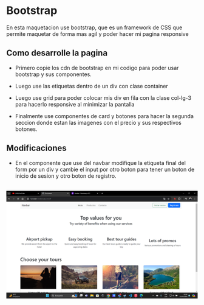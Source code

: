 # Bootstrap
En esta maquetacion use bootstrap, que es un framework de CSS que permite maquetar de forma mas agil y poder hacer mi pagina responsive

## Como desarrolle la pagina

- Primero copie los cdn de bootstrap en mi codigo para poder usar bootstrap y sus componentes.

- Luego use las etiquetas dentro de un div con clase container 

- Luego use grid para poder colocar mis div en fila con la clase col-lg-3 para hacerlo responsive al minimizar la pantalla

- Finalmente use componentes de card y botones para hacer la segunda seccion donde estan las imagenes con el precio y sus respectivos botones.

## Modificaciones

- En el componente que use del navbar modifique la etiqueta final del form por un div y cambie el input por otro boton para tener un boton de inicio de sesion y otro boton de registro.

&nbsp;![App Screenshot](/img/Captura%20de%20pantalla%202024-05-11%20181848.png)

